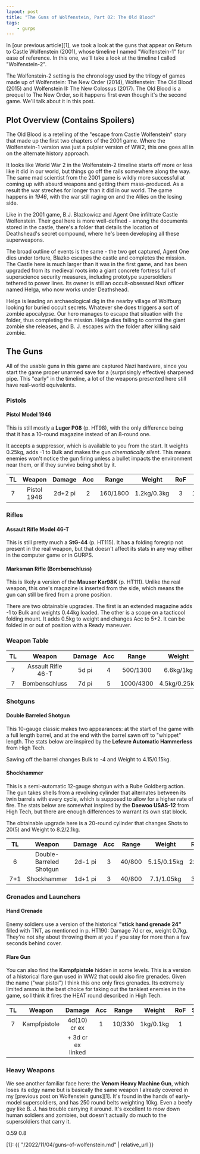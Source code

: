 ```yaml
---
layout: post
title: "The Guns of Wolfenstein, Part 02: The Old Blood"
tags:
    - gurps
---
```


In [our previous article][1], we took a look at the guns that appear on Return
to Castle Wolfenstein (2001), whose timeline I named "Wolfenstein-1" for ease of
reference. In this one, we'll take a look at the timeline I called
"Wolfenstein-2".

The Wolfenstein-2 setting is the chronology used by the trilogy of games made up
of Wolfenstein: The New Order (2014), Wolfenstein: The Old Blood (2015) and
Wolfenstein II: The New Colossus (2017). The Old Blood is a prequel to The New
Order, so it happens first even though it's the second game. We'll talk about it
in this post.

## Plot Overview (Contains Spoilers)

The Old Blood is a retelling of the "escape from Castle Wolfenstein" story that
made up the first two chapters of the 2001 game. Where the Wolfenstein-1 version
was just a pulpier version of WW2, this one goes all in on the alternate history
approach.

It looks like World War 2 in the Wolfenstein-2 timeline starts off more or less
like it did in our world, but things go off the rails somewhere along the
way. The same mad scientist from the 2001 game is wildly more successful at
coming up with absurd weapons and getting them mass-produced. As a result the
war streches for longer than it did in our world. The game happens in _1946_,
with the war still raging on and the Allies on the losing side.

Like in the 2001 game, B.J. Blazkowicz and Agent One infiltrate Castle
Wolfenstein. Their goal here is more well-defined - among the documents stored
in the castle, there's a folder that details the location of Deathshead's secret
compound, where he's been developing all these superweapons.

The broad outline of events is the same - the two get captured, Agent One dies
under torture, Blazko escapes the castle and completes the mission. The Castle
here is much larger than it was in the first game, and has been upgraded from
its medieval roots into a giant concrete fortress full of superscience security
measures, including prototype supersoldiers tethered to power lines. Its owner
is still an occult-obsessed Nazi officer named Helga, who now works under
Deathshead.

Helga is leading an archaeological dig in the nearby village of Wolfburg looking
for buried occult secrets. Whatever she does triggers a sort of zombie
apocalypse. Our hero manages to escape that situation with the folder, thus
completing the mission. Helga dies failing to control the giant zombie she
releases, and B. J. escapes with the folder after killing said zombie.

## The Guns

All of the usable guns in this game are captured Nazi hardware, since you start
the game proper unarmed save for a (surprisingly effective) sharpened pipe. This
"early" in the timeline, a lot of the weapons presented here still have
real-world equivalents.


### Pistols

#### Pistol Model 1946

This is still mostly a **Luger P08** (p. HT98), with the only difference being
that it has a 10-round magazine instead of an 8-round one.

It accepts a suppressor, which is available to you from the start. It weights
0.25kg, adds -1 to Bulk and makes the gun _cinematically silent_. This means
enemies won't notice the gun firing unless a bullet impacts the environment near
them, or if they survive being shot by it.

| TL | Weapon      | Damage  | Acc | Range    | Weight      | RoF | Shots   | ST | Bulk | Rcl |
|:--:|:-----------:|:-------:|:---:|:--------:|:-----------:|:---:|:-------:|:--:|:----:|:----|
| 7  | Pistol 1946 | 2d+2 pi | 2   | 160/1800 | 1.2kg/0.3kg | 3   | 10+1(3) | 10 | -2   | 3   |


### Rifles

#### Assault Rifle Model 46-T

This is still pretty much a **StG-44** (p. HT115). It has a folding foregrip not
present in the real weapon, but that doesn't affect its stats in any way either
in the computer game or in GURPS.

#### Marksman Rifle (Bombenschluss)

This is likely a version of the **Mauser Kar98K** (p. HT111). Unlike the real
weapon, this one's magazine is inserted from the side, which means the gun can
still be fired from a prone position.

There are two obtainable upgrades. The first is an extended magazine adds -1 to
Bulk and weights 0.44kg loaded. The other is a scope on a tacticool folding
mount. It adds 0.5kg to weight and changes Acc to 5+2. It can be folded in or
out of position with a Ready maneuver.

### Weapon Table

| TL | Weapon             | Damage | Acc | Range     | Weight        | RoF | Shots  | ST  | Bulk | Rcl |
|:--:|:------------------:|:------:|:---:|:---------:|:-------------:|:---:|:------:|:---:|:----:|:----|
| 7  | Assault Rifle 46-T | 5d pi  | 4   | 500/1300  | 6.6kg/1kg     | 8   | 30(3)  | 9†  | -5   | 2   |
| 7  | Bombenschluss      | 7d pi  | 5   | 1000/4300 | 4.5kg/0.25kg | 1   | 5+1(3) | 10† | -4   | 4   |



### Shotguns

#### Double Barreled Shotgun

This 10-gauge classic makes two appearances: at the start of the game with a
full length barrel, and at the end with the barrel sawn off to "whippet"
length. The stats below are inspired by the **Lefevre Automatic Hammerless**
from High Tech.

Sawing off the barrel changes Bulk to -4 and Weight to 4.15/0.15kg.

#### Shockhammer

This is a semi-automatic 12-gauge shotgun with a Rube Goldberg action. The gun
takes shells from a revolving cylinder that alternates between its twin barrels
with every cycle, which is supposed to allow for a higher rate of fire. The
stats below are somewhat inspired by the **Daewoo USAS-12** from High Tech, but
there are enough differences to warrant its own stat block.

The obtainable upgrade here is a 20-round cylinder that changes Shots to 20(5)
and Weight to 8.2/2.1kg.


| TL  | Weapon                  | Damage  | Acc | Range  | Weight      | RoF  | Shots | ST  | Bulk | Rcl |
|:---:|:-----------------------:|:-------:|:---:|:------:|:-----------:|:----:|:-----:|:---:|:----:|:----|
| 6   | Double-Barreled Shotgun | 2d-1 pi | 3   | 40/800 | 5.15/0.15kg | 2x13 | 2(3i) | 12† | -6   | 1/7 |
| 7+1 | Shockhammer             | 1d+1 pi | 3   | 40/800 | 7.1/1.05kg  | 3x9  | 10(5) | 11† | -5   | 1/3 |



### Grenades and Launchers

#### Hand Grenade

Enemy soldiers use a version of the historical **"stick hand grenade 24"**
filled with TNT, as mentioned in p. HT190: Damage 7d cr ex, weight
0.7kg. They're not shy about throwing them at you if you stay for more than a
few seconds behind cover.

#### Flare Gun

You can also find the **Kampfpistole** hidden in some levels. This is a version
of a historical flare gun used in WW2 that could also fire grenades. Given the
name ("war pistol") I think this one only fires grenades. Its extremely limited
ammo is the best choice for taking out the tankiest enemies in the game, so I
think it fires the HEAT round described in High Tech.

| TL | Weapon       | Damage            | Acc | Range  | Weight    | RoF | Shots | ST | Bulk | Rcl |
|:--:|:------------:|:-----------------:|:---:|:------:|:---------:|:---:|:-----:|:--:|:----:|:----|
| 7  | Kampfpistole | 4d(10) cr ex      | 1   | 10/330 | 1kg/0.1kg | 1   | 1(3)  | 8  | -2   | 2   |
|    |              | + 3d cr ex linked |     |        |           |     |       |    |      |     |

### Heavy Weapons

We see another familiar face here: the **Venom Heavy Machine Gun**, which loses
its edgy name but is basically the same weapon I already covered in my [previous
post on Wolfenstein guns][1]. It's found in the hands of early-model
supersoldiers, and has 250 round belts weighting 10kg. Even a beefy guy like
B. J. has trouble carrying it around. It's excellent to mow down human soldiers
and zombies, but doesn't actually do much to the supersoldiers that carry it.

0.59 0.8



[1]: {{ "/2022/11/04/guns-of-wolfenstein.md" | relative_url }}
